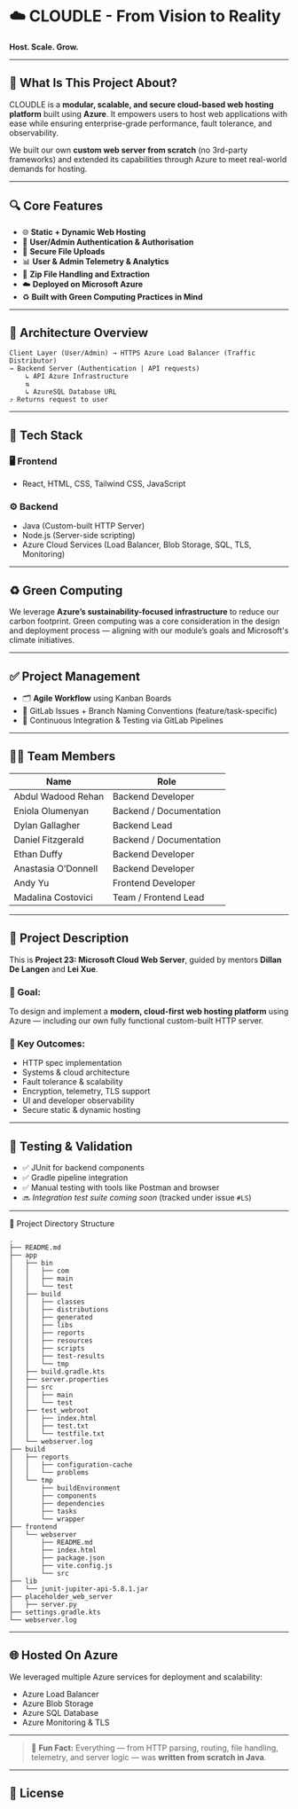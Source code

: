 # ☁️ CLOUDLE - From Vision to Reality  
**Host. Scale. Grow.**

---

## 🚀 What Is This Project About?

CLOUDLE is a **modular, scalable, and secure cloud-based web hosting platform** built using **Azure**. It empowers users to host web applications with ease while ensuring enterprise-grade performance, fault tolerance, and observability.

We built our own **custom web server from scratch** (no 3rd-party frameworks) and extended its capabilities through Azure to meet real-world demands for hosting.

---

## 🔍 Core Features

- 🌐 **Static + Dynamic Web Hosting**
- 🔐 **User/Admin Authentication & Authorisation**
- 📂 **Secure File Uploads**
- 📊 **User & Admin Telemetry & Analytics**
- 🔄 **Zip File Handling and Extraction**
- ☁️ **Deployed on Microsoft Azure**
- ♻️ **Built with Green Computing Practices in Mind**

---

## 🧠 Architecture Overview
```
Client Layer (User/Admin) → HTTPS Azure Load Balancer (Traffic Distributor) 
→ Backend Server (Authentication | API requests) 
    ↳ API Azure Infrastructure 
    ⇅
    ↳ AzureSQL Database URL
⤴ Returns request to user
```

---

## 🧰 Tech Stack

### 🖥️ Frontend
- React, HTML, CSS, Tailwind CSS, JavaScript

### ⚙️ Backend
- Java (Custom-built HTTP Server)
- Node.js (Server-side scripting)
- Azure Cloud Services (Load Balancer, Blob Storage, SQL, TLS, Monitoring)

---

## ♻️ Green Computing

We leverage **Azure’s sustainability-focused infrastructure** to reduce our carbon footprint. Green computing was a core consideration in the design and deployment process — aligning with our module’s goals and Microsoft's climate initiatives.

---

## ✅ Project Management

- 🗂️ **Agile Workflow** using Kanban Boards
- 📌 GitLab Issues + Branch Naming Conventions (feature/task-specific)
- 🔄 Continuous Integration & Testing via GitLab Pipelines

---


## 👨‍💻 Team Members

| Name                     | Role                    |
|--------------------------|-------------------------|
| Abdul Wadood Rehan       | Backend Developer       |
| Eniola Olumenyan         | Backend / Documentation |
| Dylan Gallagher          | Backend Lead            |
| Daniel Fitzgerald        | Backend / Documentation |
| Ethan Duffy              | Backend Developer       |
| Anastasia O’Donnell      | Backend Developer       |
| Andy Yu                  | Frontend Developer      |
| Madalina Costovici       | Team / Frontend Lead    |

---

## 📘 Project Description

This is **Project 23: Microsoft Cloud Web Server**, guided by mentors **Dillan De Langen** and **Lei Xue**.

### 📌 Goal:
To design and implement a **modern, cloud-first web hosting platform** using Azure — including our own fully functional custom-built HTTP server.

### 🧱 Key Outcomes:
- HTTP spec implementation
- Systems & cloud architecture
- Fault tolerance & scalability
- Encryption, telemetry, TLS support
- UI and developer observability
- Secure static & dynamic hosting

---

## 🧪 Testing & Validation

- ✅ JUnit for backend components
- ✅ Gradle pipeline integration
- ✅ Manual testing with tools like Postman and browser
- 🔜 _Integration test suite coming soon_ (tracked under issue `#LS`)

---

📁 Project Directory Structure 

```
.
├── README.md
├── app
│   ├── bin
│   │   ├── com
│   │   ├── main
│   │   └── test
│   ├── build
│   │   ├── classes
│   │   ├── distributions
│   │   ├── generated
│   │   ├── libs
│   │   ├── reports
│   │   ├── resources
│   │   ├── scripts
│   │   ├── test-results
│   │   └── tmp
│   ├── build.gradle.kts
│   ├── server.properties
│   ├── src
│   │   ├── main
│   │   └── test
│   ├── test_webroot
│   │   ├── index.html
│   │   ├── test.txt
│   │   └── testfile.txt
│   └── webserver.log
├── build
│   ├── reports
│   │   ├── configuration-cache
│   │   └── problems
│   └── tmp
│       ├── buildEnvironment
│       ├── components
│       ├── dependencies
│       ├── tasks
│       └── wrapper
├── frontend
│   └── webserver
│       ├── README.md
│       ├── index.html
│       ├── package.json
│       ├── vite.config.js
│       └── src
├── lib
│   └── junit-jupiter-api-5.8.1.jar
├── placeholder_web_server
│   ├── server.py
├── settings.gradle.kts
└── webserver.log

```

---

## 🌐 Hosted On Azure

We leveraged multiple Azure services for deployment and scalability:

- Azure Load Balancer  
- Azure Blob Storage  
- Azure SQL Database  
- Azure Monitoring & TLS

---

> 🧠 **Fun Fact:** Everything — from HTTP parsing, routing, file handling, telemetry, and server logic — was **written from scratch in Java**.

---

## 🔗 License




